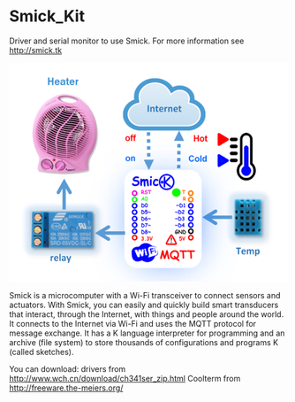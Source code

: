 # Smick_Kit
Driver and serial monitor to use Smick.
For more information see http://smick.tk

![alt-text](https://github.com/infosmick/Smick_Kit/blob/master/circuit.png)

Smick is a microcomputer with a Wi-Fi transceiver to connect sensors and actuators. With Smick, you can easily and quickly build smart transducers that interact, through the Internet, with things and people around the world. It connects to the Internet via Wi-Fi and uses the MQTT protocol for message exchange. It has a K language interpreter for programming and an archive (file system) to store thousands of configurations and programs K (called sketches). 

You can download:
  drivers from http://www.wch.cn/download/ch341ser_zip.html
  Coolterm from http://freeware.the-meiers.org/ 
  
